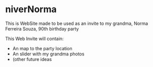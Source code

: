 # niverNorma
This is WebSite made to be used as an invite to my grandma, Norma Ferreira Souza, 90th birthday party


This Web Invite will contain:

- An map to the party location
- An slider with my grandma photos
- (other future ideas
